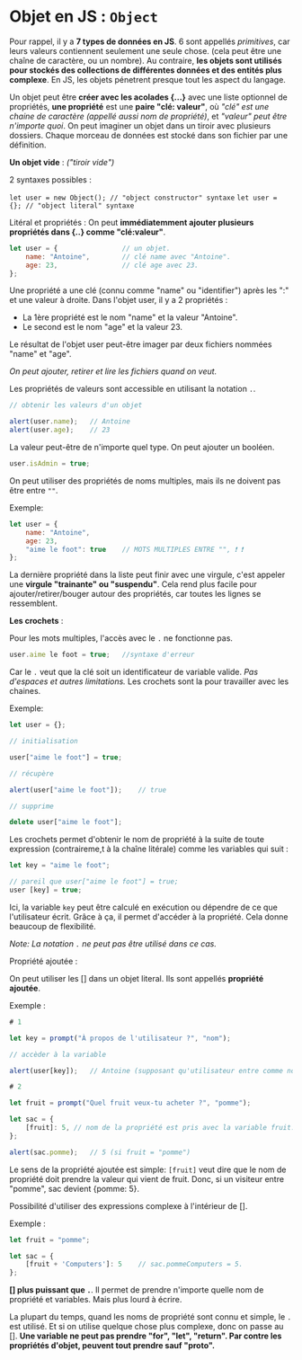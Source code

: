 # Objet en JS : `Object`

Pour rappel, il y a **7 types de données en JS**. 6 sont appellés _primitives_, car leurs valeurs contiennent seulement une seule chose. (cela peut être une chaîne de caractère, ou un nombre). Au contraire, **les objets sont utilisés pour stockés des collections de différentes données et des entités plus complexe**. En JS, les objets pénetrent presque tout les aspect du langage.

Un objet peut être **créer avec les acolades {...}** avec une liste optionnel de propriétés, **une propriété** est une **paire "clé: valeur"**, où _"clé" est une chaine de caractère (appellé aussi nom de propriété)_, et _"valeur" peut être n'importe quoi_. On peut imaginer un objet dans un tiroir avec plusieurs dossiers. Chaque morceau de données est stocké dans son fichier par une définition.

**Un objet vide** : _("tiroir vide")_

2 syntaxes possibles :

`let user = new Object(); // "object constructor" syntaxe`
`let user = {}; // "object literal" syntaxe`

Litéral et propriétés : On peut **immédiatemment ajouter plusieurs propriétés dans {..} comme "clé:valeur"**.

```javascript
let user = {                // un objet.
    name: "Antoine",        // clé name avec "Antoine".
    age: 23,                // clé age avec 23.
};
```

Une propriété a une clé (connu comme "name" ou "identifier") après les ":" et une valeur à droite. Dans l'objet user, il y a 2 propriétés :

- La 1ère propriété est le nom "name" et la valeur "Antoine".
- Le second est le nom "age" et la valeur 23.

Le résultat de l'objet user peut-être imager par deux fichiers nommées "name" et "age".

_On peut ajouter, retirer et lire les fichiers quand on veut._

Les propriétés de valeurs sont accessible en utilisant la notation `.`.

```javascript
// obtenir les valeurs d'un objet

alert(user.name);   // Antoine
alert(user.age);    // 23
```

La valeur peut-être de n'importe quel type. On peut ajouter un booléen.

```javascript
user.isAdmin = true;
```

On peut utiliser des propriétés de noms multiples, mais ils ne doivent pas être entre `""`.

Exemple:

```javascript
let user = {
    name: "Antoine",
    age: 23,
    "aime le foot": true    // MOTS MULTIPLES ENTRE "", ❗️ ❗️
};
```

La dernière propriété dans la liste peut finir avec une virgule, c'est appeler une **virgule "trainante" ou "suspendu"**. Cela rend plus facile pour ajouter/retirer/bouger autour des propriétés, car toutes les lignes se ressemblent.

**Les crochets** :

Pour les mots multiples, l'accès avec le `.` ne fonctionne pas.

```javascript
user.aime le foot = true;   //syntaxe d'erreur
```

Car le `.` veut que la clé soit un identificateur de variable valide. _Pas d'espaces et autres limitations._ Les crochets sont la pour travailler avec les chaines.

Exemple:

```javascript
let user = {};

// initialisation

user["aime le foot"] = true;

// récupère

alert(user["aime le foot"]);    // true

// supprime

delete user["aime le foot"];
```

Les crochets permet d'obtenir le nom de propriété à la suite de toute expression (contraireme,t à la chaîne litérale) comme les variables qui suit :

```javascript
let key = "aime le foot";

// pareil que user["aime le foot"] = true;
user [key] = true;
```

Ici, la variable `key` peut être calculé en exécution ou dépendre de ce que l'utilisateur écrit. Grâce à ça, il permet d'accéder à la propriété. Cela donne beaucoup de flexibilité.

_Note: La notation `.` ne peut pas être utilisé dans ce cas._

Propriété ajoutée :

On peut utiliser les [] dans un objet literal. Ils sont appellés **propriété ajoutée**.

Exemple :

```javascript
# 1

let key = prompt("À propos de l'utilisateur ?", "nom");

// accèder à la variable

alert(user[key]);   // Antoine (supposant qu'utilisateur entre comme nom Antoine).

# 2

let fruit = prompt("Quel fruit veux-tu acheter ?", "pomme");

let sac = {
    [fruit]: 5, // nom de la propriété est pris avec la variable fruit.
};

alert(sac.pomme);   // 5 (si fruit = "pomme")
```

Le sens de la propriété ajoutée est simple: `[fruit]` veut dire que le nom de propriété doit prendre la valeur qui vient de fruit. Donc, si un visiteur entre "pomme", sac devient {pomme: 5}.

Possibilité d'utiliser des expressions complexe à l'intérieur de [].

Exemple :

```javascript
let fruit = "pomme";

let sac = {
    [fruit + 'Computers']: 5    // sac.pommeComputers = 5.
};
```

**[] plus puissant que `.`**. Il permet de prendre n'importe quelle nom de propriété et variables. Mais plus lourd à écrire.

La plupart du temps, quand les noms de propriété sont connu et simple, le `.` est utilisé. Et si on utilise quelque chose plus complexe, donc on passe au []. **Une variable ne peut pas prendre "for", "let", "return". Par contre les propriétés d'objet, peuvent tout prendre sauf "**proto**".**
